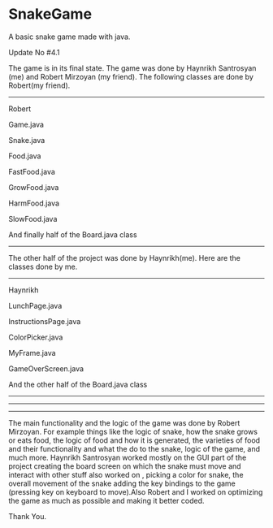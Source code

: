 # SnakeGame
 A basic snake game made with java.

Update No #4.1

The game is in its final state. The game was done by Haynrikh Santrosyan (me) and Robert Mirzoyan (my friend). The following classes are done by Robert(my friend).

******
Robert 
 
 
Game.java 
 
Snake.java 
 
Food.java 
 
FastFood.java 
 
GrowFood.java 
 
HarmFood.java 
 
SlowFood.java 
 
And finally half of the Board.java class 
 
******
The other half of the project was done by Haynrikh(me). Here are the classes done by me.
********
Haynrikh 
 
 
LunchPage.java 
 
InstructionsPage.java 
 
ColorPicker.java 
 
MyFrame.java 
 
GameOverScreen.java 
 
And the other half of the Board.java class 
********

********
********

The main functionality and the logic of the game was done by Robert Mirzoyan. For example things like the logic of snake, how the snake grows or eats food, the logic of food and how it is generated, the varieties of food and their functionality and what the do to the snake, logic of the game, and much more. Haynrikh Santrosyan worked mostly on the GUI part of the project creating the board screen on which the snake must move and interact with other stuff also worked on , picking a color for snake, the overall movement of the snake adding the key bindings to the game (pressing key on keyboard to move).Also Robert and I worked on optimizing the game as much as possible and making it better coded.

Thank You.
